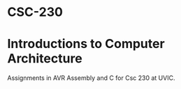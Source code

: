# CSC-230
# Introductions to Computer Architecture
Assignments in AVR Assembly and C for Csc 230 at UVIC. 
